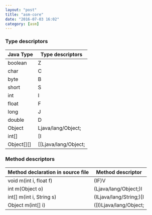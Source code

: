 ```yaml
---
layout: "post"
title: "asm-core"
date: "2016-07-03 16:02"
category: [asm]
---
```


### Type descriptors

Java Type  | Type descriptors
-----------|---------------------
boolean    | Z
char       | C
byte       | B
short      | S
int        | I
float      | F
long       | J
double     | D
Object     | Ljava/lang/Object;
int[]      | [I
Object[][] | [[Ljava/lang/Object;

<!--more-->
### Method descriptors

Method declaration in source file | Method descriptor
----------------------------------|------------------------
void m(int i, float f)            | (IF)V
int m(Object o)                   | (Ljava/lang/Object;)I
int[] m(int i, String s)          | (ILjava/lang/String;)[I
Object m(int[] i)                 | ([I)Ljava/lang/Object;
